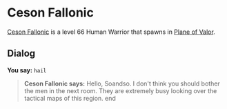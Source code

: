 # Ceson Fallonic



[Ceson Fallonic](/npc/208065) is a level 66 Human Warrior that spawns in [Plane of Valor](/zone/208).



## Dialog


**You say:** `hail`



>**Ceson Fallonic says:** Hello, Soandso. I don't think you should bother the men in the next room. They are extremely busy looking over the tactical maps of this region.
end
